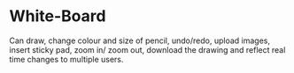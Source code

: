 # White-Board
Can draw, change colour and size of pencil, undo/redo, upload images, insert sticky pad, zoom in/ zoom out, 
download the drawing and reflect real time changes to multiple users.
